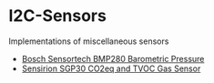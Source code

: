 # I2C-Sensors
Implementations of miscellaneous sensors
- [Bosch Sensortech BMP280 Barometric Pressure](Bosch-BMP280/README.md)
- [Sensirion SGP30 CO2eq and TVOC Gas Sensor](Sensirion-SGP30/README.md)

